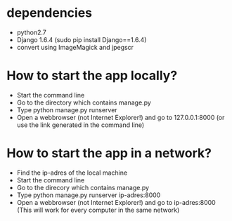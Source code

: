 dependencies
============
* python2.7
* Django 1.6.4 (sudo pip install Django==1.6.4)
* convert using ImageMagick and jpegscr

How to start the app locally?
=============================
* Start the command line
* Go to the directory which contains manage.py
* Type python manage.py runserver
* Open a webbrowser (not Internet Explorer!) and go to 127.0.0.1:8000 (or use the link generated in the command line)

How to start the app in a network?
==================================
* Find the ip-adres of the local machine
* Start the command line
* Go to the direcory which contains manage.py
* Type python manage.py runserver ip-adres:8000
* Open a webbrowser (not Internet Explorer!) and go to ip-adres:8000 (This will work for every computer in the same network)
